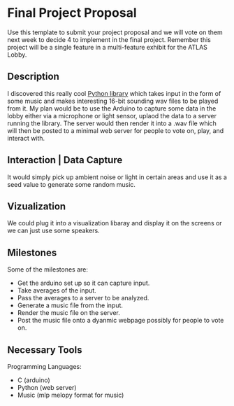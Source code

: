 # Final Project Proposal

Use this template to submit your project proposal and we will vote on them next week to decide 4 to implement in the final project.  Remember this project will be a single feature in a multi-feature exhibit for the ATLAS Lobby.

## Description
I discovered this really cool [Python library](http://jdan.github.io/Melopy/) which takes input in the form of some music and makes interesting 16-bit sounding wav files to be played from it. My plan would be to use the Arduino to capture some data in the lobby either via a microphone or light sensor, uplaod the data to a server running the library. The server would then render it into a .wav file which will then be posted to a minimal web server for people to vote on, play, and interact with. 

## Interaction | Data Capture
It would simply pick up ambient noise or light in certain areas and use it as a seed value to generate some random music. 

## Vizualization
We could plug it into a visualization libaray and display it on the screens or we can just use some speakers. 

## Milestones
Some of the milestones are: 

- Get the arduino set up so it can capture input. 
- Take averages of the input. 
- Pass the averages to a server to be analyzed. 
- Generate a music file from the input. 
- Render the music file on the server. 
- Post the music file onto a dyanmic webpage possibly for people to vote on. 

## Necessary Tools
Programming Languages:
- C (arduino)
- Python (web server)
- Music (mlp melopy format for music)
